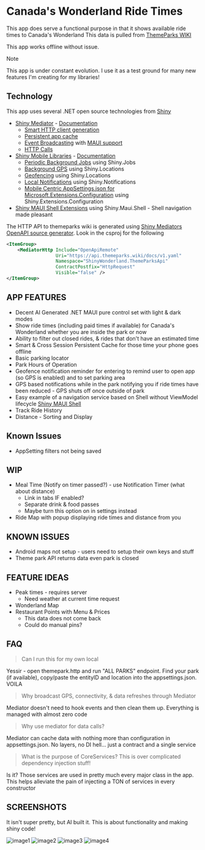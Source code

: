# Canada's Wonderland Ride Times

This app does serve a functional purpose in that it shows available ride times to Canada's Wonderland
This data is pulled from [ThemeParks WIKI](https://themeparks.wiki/)

This app works offline without issue.

> [!NOTE]
> This app is under constant evolution.  I use it as a test ground for many new features I'm creating for my libraries!

## Technology
This app uses several .NET open source technologies from [Shiny](https://github.com/shinyorg)

* [Shiny Mediator](https://github.com/shinyorg/mediator) - [Documentation](https://shinylib.net/mediator/)
  * [Smart HTTP client generation](https://shinylib.net/mediator/extensions/http/)
  * [Persistent app cache](https://shinylib.net/mediator/middleware/caching/#persistent-cache)
  * [Event Broadcasting](https://shinylib.net/mediator/events/) with [MAUI support](https://shinylib.net/mediator/extensions/maui/)
  * [HTTP Calls](https://shinylib.net/mediator/extensions/http)
* [Shiny Mobile Libraries](https://github.com/shinyorg/shiny) - [Documentation](https://shinylib.net)
  * [Periodic Background Jobs](https://shinylib.net/client/jobs/) using Shiny.Jobs
  * [Background GPS](https://shinylib.net/client/locations/gps/) using Shiny.Locations
  * [Geofencing](https://shinylib.net/client/locations/geofencing/) using Shiny.Locations
  * [Local Notifications](https://shinylib.net/client/notifications/) using Shiny.Notifications
  * [Mobile Centric AppSettings.json for Microsoft.Extensions.Configuration](https://shinylib.net/client/other/configuration/) using Shiny.Extensions.Configuration
* [Shiny MAUI Shell Extensions](https://github.com/shinyorg/maui) using Shiny.Maui.Shell - Shell navigation made pleasant

The HTTP API to themeparks wiki is generated using [Shiny Mediators OpenAPI source generator](https://shinylib.net/client/mediator/extensions/http/).  Look in the csproj for the following

```xml
<ItemGroup>
    <MediatorHttp Include="OpenApiRemote"
                  Uri="https://api.themeparks.wiki/docs/v1.yaml"
                  Namespace="ShinyWonderland.ThemeParksApi"
                  ContractPostfix="HttpRequest"
                  Visible="false" />
</ItemGroup>
```

## APP FEATURES
* Decent AI Generated .NET MAUI pure control set with light & dark modes
* Show ride times (including paid times if available) for Canada's Wonderland whether you are inside the park or now
* Ability to filter out closed rides, & rides that don't have an estimated time
* Smart & Cross Session Persistent Cache for those time your phone goes offline
* Basic parking locator
* Park Hours of Operation
* Geofence notification reminder for entering to remind user to open app (so GPS is enabled) and to set parking area
* GPS based notifications while in the park notifying you if ride times have been reduced - GPS shuts off once outside of park
* Easy example of a navigation service based on Shell without ViewModel lifecycle [Shiny MAUI Shell](https://github.com/shinyorg/maui)
* Track Ride History
* Distance - Sorting and Display

## Known Issues
* AppSetting filters not being saved

## WIP
* Meal Time (Notify on timer passed?) - use Notification Timer (what about distance)
  * Link in tabs IF enabled?
  * Separate drink & food passes
  * Maybe turn this option on in settings instead
* Ride Map with popup displaying ride times and distance from you

## KNOWN ISSUES
* Android maps not setup - users need to setup their own keys and stuff
* Theme park API returns data even park is closed

## FEATURE IDEAS
* Peak times - requires server
    * Need weather at current time request
* Wonderland Map
* Restaurant Points with Menu & Prices
  * This data does not come back
  * Could do manual pins?
  
## FAQ

> Can I run this for my own local 

Yessir - open themepark.http and run "ALL PARKS" endpoint.  Find your park (if available), copy/paste the entityID and location
into the appsettings.json.  VOILA

> Why broadcast GPS, connectivity, & data refreshes through Mediator

Mediator doesn't need to hook events and then clean them up.  Everything is managed with almost zero code

> Why use mediator for data calls?

Mediator can cache data with nothing more than configuration in appsettings.json.  No layers, no DI hell... just a contract and a single service

> What is the purpose of CoreServices?  This is over complicated dependency injection stuff!

Is it?  Those services are used in pretty much every major class in the app.  This helps alleviate the pain of injecting a TON of services in every constructor


## SCREENSHOTS

It isn't super pretty, but AI built it.  This is about functionality and making shiny code!

![image1](assets/1.PNG)
![image2](assets/2.PNG)
![image3](assets/3.PNG)
![image4](assets/4.PNG)
